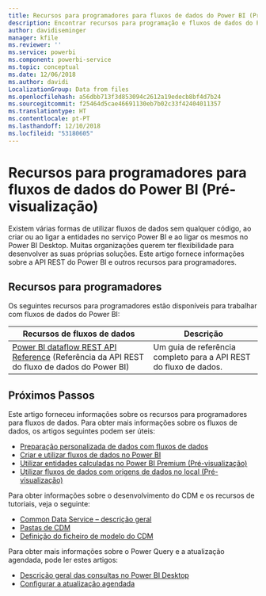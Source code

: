 ```yaml
---
title: Recursos para programadores para fluxos de dados do Power BI (Pré-visualização)
description: Encontrar recursos para programação e fluxos de dados do Power BI
author: davidiseminger
manager: kfile
ms.reviewer: ''
ms.service: powerbi
ms.component: powerbi-service
ms.topic: conceptual
ms.date: 12/06/2018
ms.author: davidi
LocalizationGroup: Data from files
ms.openlocfilehash: a56dbb713f3d853094c2612a19edecb8bf4d7b24
ms.sourcegitcommit: f25464d5cae46691130eb7b02c33f42404011357
ms.translationtype: HT
ms.contentlocale: pt-PT
ms.lasthandoff: 12/10/2018
ms.locfileid: "53180605"
---
```

# <a name="developer-resources-for-power-bi-dataflows-preview"></a>Recursos para programadores para fluxos de dados do Power BI (Pré-visualização)

Existem várias formas de utilizar fluxos de dados sem qualquer código, ao criar ou ao ligar a entidades no serviço Power BI e ao ligar os mesmos no Power BI Desktop. Muitas organizações querem ter flexibilidade para desenvolver as suas próprias soluções. Este artigo fornece informações sobre a API REST do Power BI e outros recursos para programadores.


## <a name="developer-resources"></a>Recursos para programadores

Os seguintes recursos para programadores estão disponíveis para trabalhar com fluxos de dados do Power BI:


| Recursos de fluxos de dados | Descrição |
| --- | --- |
| [Power BI dataflow REST API Reference](https://go.microsoft.com/fwlink/?linkid=2047629) (Referência da API REST do fluxo de dados do Power BI)    | Um guia de referência completo para a API REST do fluxo de dados.|


## <a name="next-steps"></a>Próximos Passos

Este artigo forneceu informações sobre os recursos para programadores para fluxos de dados. Para obter mais informações sobre os fluxos de dados, os artigos seguintes podem ser úteis:

* [Preparação personalizada de dados com fluxos de dados](service-dataflows-overview.md)
* [Criar e utilizar fluxos de dados no Power BI](service-dataflows-create-use.md)
* [Utilizar entidades calculadas no Power BI Premium (Pré-visualização)](service-dataflows-computed-entities-premium.md)
* [Utilizar fluxos de dados com origens de dados no local (Pré-visualização)](service-dataflows-on-premises-gateways.md)

Para obter informações sobre o desenvolvimento do CDM e os recursos de tutoriais, veja o seguinte:
* [Common Data Service – descrição geral](https://docs.microsoft.com/powerapps/common-data-model/overview)
* [Pastas de CDM](https://go.microsoft.com/fwlink/?linkid=2045304)
* [Definição do ficheiro de modelo do CDM](https://go.microsoft.com/fwlink/?linkid=2045521)


Para obter mais informações sobre o Power Query e a atualização agendada, pode ler estes artigos:
* [Descrição geral das consultas no Power BI Desktop](desktop-query-overview.md)
* [Configurar a atualização agendada](refresh-scheduled-refresh.md)



